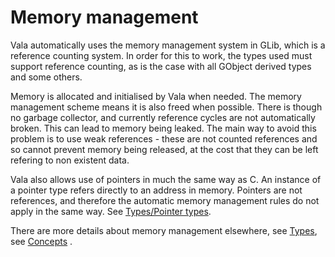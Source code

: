 

Memory management
=================

Vala automatically uses the memory management system in GLib, which is a reference counting system. In order for this to work, the types used must support reference counting, as is the case with all GObject derived types and some others.

Memory is allocated and initialised by Vala when needed. The memory management scheme means it is also freed when possible. There is though no garbage collector, and currently reference cycles are not automatically broken. This can lead to memory being leaked. The main way to avoid this problem is to use weak references - these are not counted references and so cannot prevent memory being released, at the cost that they can be left refering to non existent data.

Vala also allows use of pointers in much the same way as C. An instance of a pointer type refers directly to an address in memory. Pointers are not references, and therefore the automatic memory management rules do not apply in the same way. See [Types/Pointer types](http://wiki.gnome.org/action/show/Projects/Vala/Manual/Export/Vala/Manual/Types#Pointer_types).

There are more details about memory management elsewhere, see
[Types](http://wiki.gnome.org/action/show/Projects/Vala/Manual/Export/Vala/Manual/Types#),
see
[Concepts](http://wiki.gnome.org/action/show/Projects/Vala/Manual/Export/Vala/Manual/Concepts#)
.

